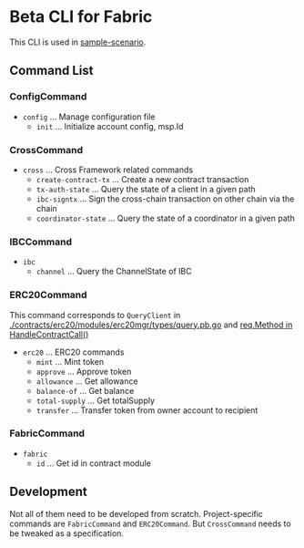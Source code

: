 # Beta CLI for Fabric

This CLI is used in [sample-scenario](https://github.com/datachainlab/fabric-tendermint-cross-demo/blob/main/demo/scripts/scenario/sample-scenario).

## Command List

### ConfigCommand

- `config` ... Manage configuration file
  - `init` ... Initialize account config, msp.Id

### CrossCommand

- `cross` ... Cross Framework related commands
  - `create-contract-tx` ... Create a new contract transaction
  - `tx-auth-state` ... Query the state of a client in a given path
  - `ibc-signtx` ... Sign the cross-chain transaction on other chain via the chain
  - `coordinator-state` ... Query the state of a coordinator in a given path

### IBCCommand

- `ibc`
  - `channel` ... Query the ChannelState of IBC

### ERC20Command

This command corresponds to `QueryClient` in
[./contracts/erc20/modules/erc20mgr/types/query.pb.go](https://github.com/datachainlab/fabric-tendermint-cross-demo/blob/main/contracts/erc20/modules/erc20mgr/types/query.pb.go)
and [req.Method in HandleContractCall()](https://github.com/datachainlab/fabric-tendermint-cross-demo/blob/main/contracts/erc20/modules/erc20mgr/keeper/keeper.go)

- `erc20` ... ERC20 commands
  - `mint` ... Mint token
  - `approve` ... Approve token
  - `allowance` ... Get allowance
  - `balance-of` ... Get balance
  - `total-supply` ... Get totalSupply
  - `transfer` ... Transfer token from owner account to recipient

### FabricCommand

- `fabric`
  - `id` ... Get id in contract module

## Development

Not all of them need to be developed from scratch. Project-specific commands are `FabricCommand` and `ERC20Command`.
But `CrossCommand` needs to be tweaked as a specification.
